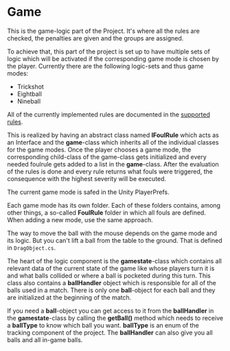# Game

This is the game-logic part of the Project.
It's where all the rules are checked, the penalties are given and the groups are assigned.

To achieve that, this part of the project is set up to have multiple sets of logic which will be activated if the corresponding game mode is chosen by the player.
Currently there are the following logic-sets and thus game modes:
- Trickshot
- Eightball
- Nineball

All of the currently implemented rules are documented in the [supported rules](supported-rules.md).

This is realized by having an abstract class named **IFoulRule** which acts as an Interface and the **game**-class which inherits all of the individual classes for the game modes.
Once the player chooses a game mode, the corresponding child-class of the game-class gets initialized and every needed foulrule gets added to a list in the **game**-class.
After the evaluation of the rules is done and every rule returns what fouls were triggered, the consequence with the highest severity will be executed.

The current game mode is safed in the Unity PlayerPrefs.

Each game mode has its own folder. Each of these folders contains, among other things, a so-called **FoulRule** folder in which all fouls are defined. When adding a new mode, use the same approach. 

The way to move the ball with the mouse depends on the game mode and its logic. But you can't lift a ball from the table to the ground. That is defined in `DragObject.cs`.

The heart of the logic component is the **gamestate**-class which contains all relevant data of the current state of the game like whose players turn it is and what balls collided or where a ball is pocketed during this turn.
This class also contains a **ballHandler** object which is responsible for all of the balls used in a match. There is only one **ball**-object for each ball and they are initialized at the beginning of the match. 

If you need a **ball**-object you can get access to it from the **ballHandler** in the **gamestate**-class by calling the **getBall()** method which needs to receive a **ballType** to know which ball you want. **ballType** is an enum of the tracking component of the project.
The **ballHandler** can also give you all balls and all in-game balls.
